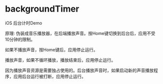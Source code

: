backgroundTimer
===============

iOS 后台计时Demo

原理:
伪装成音乐播放器，在后端播放声音。按Home键切换到后台后，应用不受10分钟的限制。

如果不播放声音，按Home键后，应用停止运行。

播放声音，如果不循环播放，播放结束后，应用停止运行。

因为播放声音资源是需要独占使用的。后台播放声音时，如果启动新的声音播放程序，应用后台运行被打断，应用停止运行。
